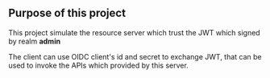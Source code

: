 ## Purpose of this project
This project simulate the resource server which trust the JWT which signed by realm **admin**

The client can use OIDC client's id and secret to exchange JWT, that can be used to invoke the APIs which provided by this server.
